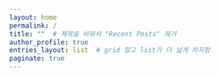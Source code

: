 ```yaml
---
layout: home
permalink: /
title: ""  # 제목을 비워서 "Recent Posts" 제거
author_profile: true
entries_layout: list  # grid 말고 list가 더 넓게 차지함
paginate: true
---
```

